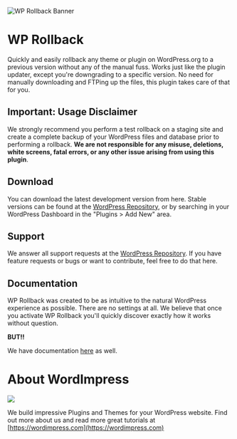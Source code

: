 ![WP Rollback Banner](https://wordimpress.com/github/wprb/images/wprb-github-banner.jpg)
# WP Rollback
Quickly and easily rollback any theme or plugin on WordPress.org to a previous version without any of the manual fuss. Works just like the plugin updater, except you're downgrading to a specific version. No need for manually downloading and FTPing up the files, this plugin takes care of that for you.

## Important: Usage Disclaimer

We strongly recommend you perform a test rollback on a staging site and create a complete backup of your WordPress files and database prior to performing a rollback. **We are not responsible for any misuse, deletions, white screens, fatal errors, or any other issue arising from using this plugin**.

## Download
You can download the latest development version from here. Stable versions can be found at the [WordPress Repository](https://wordpress.org/plugins/wp-rollback), or by searching in your WordPress Dashboard in the "Plugins > Add New" area.

## Support
We answer all support requests at the [WordPress Repository](https://wordpress.org/support/plugin/wp-rollback). If you have feature requests or bugs or want to contribute, feel free to do that here.

## Documentation
WP Rollback was created to be as intuitive to the natural WordPress experience as possible. There are no settings at all. We believe that once you activate WP Rollback you'll quickly discover exactly how it works without question.

**BUT!!**

We have documentation [here](https://github.com/WordImpress/WP-Rollback/wiki) as well.

# About WordImpress

![](https://github.com/WordImpress/woocommerce-preview-emails/raw/master/assets/img/wordimpress_logo.png)

We build impressive Plugins and Themes for your WordPress website. Find out more about us and read more great tutorials at [https://wordimpress.com](https://wordimpress.com)